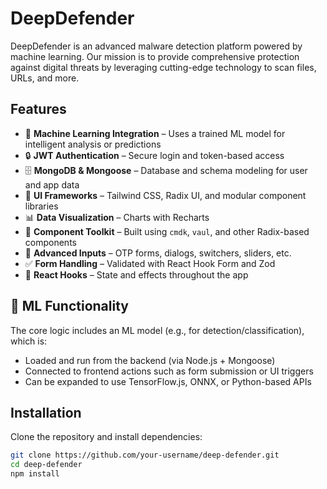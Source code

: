 # DeepDefender

 DeepDefender is an advanced malware detection platform powered by machine learning. Our mission is to
 provide comprehensive protection against digital threats by leveraging cutting-edge technology to scan
 files, URLs, and more.

 ## Features

- 🧠 **Machine Learning Integration** – Uses a trained ML model for intelligent analysis or predictions
- 🔒 **JWT Authentication** – Secure login and token-based access
- 🗄️ **MongoDB & Mongoose** – Database and schema modeling for user and app data
- 🎨 **UI Frameworks** – Tailwind CSS, Radix UI, and modular component libraries
- 📊 **Data Visualization** – Charts with Recharts
- 🧩 **Component Toolkit** – Built using `cmdk`, `vaul`, and other Radix-based components
- 🧠 **Advanced Inputs** – OTP forms, dialogs, switchers, sliders, etc.
- ✅ **Form Handling** – Validated with React Hook Form and Zod
- 🔁 **React Hooks** – State and effects throughout the app

## 🧠 ML Functionality

The core logic includes an ML model (e.g., for detection/classification), which is:
- Loaded and run from the backend (via Node.js + Mongoose)
- Connected to frontend actions such as form submission or UI triggers
- Can be expanded to use TensorFlow.js, ONNX, or Python-based APIs


## Installation

Clone the repository and install dependencies:

```bash
git clone https://github.com/your-username/deep-defender.git
cd deep-defender
npm install  

